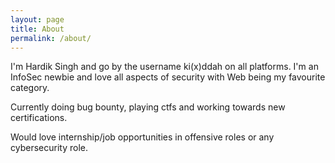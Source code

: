 ```yaml
---
layout: page
title: About
permalink: /about/
---
```


I'm Hardik Singh and go by the username ki(x)ddah on all platforms. I'm an InfoSec newbie and love all aspects of security with Web being my favourite category.

Currently doing bug bounty, playing ctfs and working towards new certifications. 

Would love internship/job opportunities in offensive roles or any cybersecurity role.
